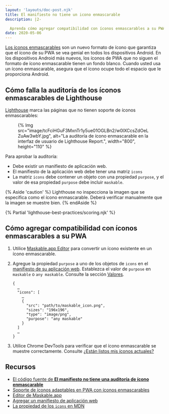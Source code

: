 ```yaml
---
layout: 'layouts/doc-post.njk'
title: El manifiesto no tiene un icono enmascarable
description: |2-

  Aprenda cómo agregar compatibilidad con íconos enmascarables a su PWA.
date: 2020-05-06
---
```


[Los íconos enmascarables](https://web.dev/articles/maskable-icon) son un nuevo formato de ícono que garantiza que el ícono de su PWA se vea genial en todos los dispositivos Android. En los dispositivos Android más nuevos, los íconos de PWA que no siguen el formato de ícono enmascarable tienen un fondo blanco. Cuando usted usa un ícono enmascarable, asegura que el ícono ocupe todo el espacio que le proporciona Android.

## Cómo falla la auditoría de los íconos enmascarables de Lighthouse

[Lighthouse](https://developers.google.com/web/tools/lighthouse/) marca las páginas que no tienen soporte de íconos enmascarables:

<figure>{% Img src="image/tcFciHGuF3MxnTr1y5ue01OGLBn2/w0lXCcsZdOeLZuAw3wbY.jpg", alt="La auditoría de ícono enmascarable en la interfaz de usuario de Lighthouse Report.", width="800", height="110" %}</figure>

Para aprobar la auditoría:

- Debe existir un manifiesto de aplicación web.
- El manifiesto de la aplicación web debe tener una matriz `icons`
- La matriz `icons` debe contener un objeto con una propiedad `purpose`, y el valor de esa propiedad `purpose` debe incluir `maskable`.

{% Aside 'caution' %} Lighthouse no inspecciona la imagen que se especifica como el ícono enmascarable. Deberá verificar manualmente que la imagen se muestre bien. {% endAside %}

{% Partial 'lighthouse-best-practices/scoring.njk' %}

## Cómo agregar compatibilidad con íconos enmascarables a su PWA

1. Utilice [Maskable.app Editor](https://maskable.app/editor) para convertir un ícono existente en un ícono enmascarable.

2. Agregue la propiedad `purpose` a uno de los objetos de `icons` en el [manifiesto de su aplicación web](https://web.dev/articles/add-manifest). Establezca el valor de `purpose` en `maskable` o `any maskable`. Consulte la sección [Valores](https://developer.mozilla.org/docs/Web/Manifest/icons#Values).

    ```json/8
    {
      …
      "icons": [
        …
        {
          "src": "path/to/maskable_icon.png",
          "sizes": "196x196",
          "type": "image/png",
          "purpose": "any maskable"
        }
      ]
      …
    }
    ```

3. Utilice Chrome DevTools para verificar que el ícono enmascarable se muestre correctamente. Consulte [¿Están listos mis íconos actuales?](https://web.dev/articles/maskable-icon#are_my_current_icons_ready)

## Recursos

- [El código fuente de **El manifiesto no tiene una auditoría de ícono enmascarable**](https://github.com/GoogleChrome/lighthouse/blob/master/lighthouse-core/audits/maskable-icon.js)
- [Soporte de íconos adaptables en PWA con íconos enmascarables](https://web.dev/articles/maskable-icon)
- [Editor de Maskable.app](https://maskable.app/editor)
- [Agregar un manifiesto de aplicación web](https://web.dev/articles/add-manifest)
- [La propiedad de los `icons` en MDN](https://developer.mozilla.org/docs/Web/Manifest/icons)
